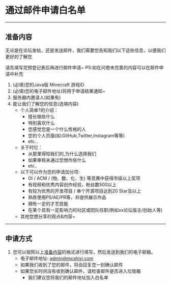 # 通过邮件申请白名单

------

## 准备内容

无论是在论坛发帖，还是发送邮件，我们需要您告知我们以下这些信息，以便我们更好的了解您
  
请先填写完预登记表后再进行邮件申请~
PS:如在问卷未完善的内容可以在邮件申请中补充

1. (必填)您的Java版 Minecraft 游戏ID
2. (必填)您的电子邮件地址(将用于申请结果通知~
3. 服务器内邀请人(如果有)
4. 能让我们了解您的信息(选填内容)
    - 个人简单?的介绍：
        - 擅长做些什么
        - 特别喜欢什么
        - 您感觉您是一个什么性格的人
        - 您的个人页面(如:GitHub,Twitter,Instagram等等)
        - etc...
    - 关于时忆：
        - 从那里得知我们的,为什么选择我们
        - 如果审核未通过您想作些什么
        - etc..
    - 以下可以作为您的申请加分项:  
        - OI / ACM / (物、数、化、生) 等竞赛中获得市级以上奖项  
        - 有视频和优秀内容创作经验，粉丝数500以上
        - 有较为优秀的开发项目 / 单个开源项目达到20 Star及以上
        - 熟练使用PS/AE/PR等，并提供展示作品
        - 拥有一定的才艺技能
        - 在某个具有一定影响力的社区或团队任职(例如xx论坛版主/创始人等)
    - 其他您想分享的观点&内容~
-----

## 申请方式

1. 您可以按照以上[准备内容](#准备内容)的格式进行填写，然后发送到我们的电子邮箱。
     - 电子邮件地址: [admin@mcshiyi.com](mailto:admin@mcshiyi.com)
     - 如果我们收到了您的邮件，将会回复您一封确认邮件
     - 如果您长时间没有收到确认邮件，请检查邮件是否进入垃圾箱
        - 我们建议您将我们的邮件地址加入白名单